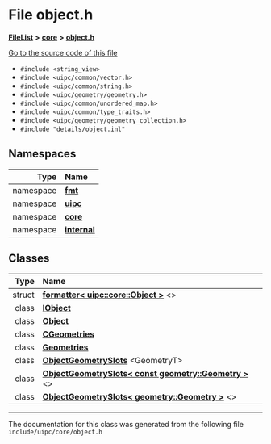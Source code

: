 

# File object.h



[**FileList**](files.md) **>** [**core**](dir_eca9d1283f7cad9ff89c5ab44937d4d9.md) **>** [**object.h**](object_8h.md)

[Go to the source code of this file](object_8h_source.md)



* `#include <string_view>`
* `#include <uipc/common/vector.h>`
* `#include <uipc/common/string.h>`
* `#include <uipc/geometry/geometry.h>`
* `#include <uipc/common/unordered_map.h>`
* `#include <uipc/common/type_traits.h>`
* `#include <uipc/geometry/geometry_collection.h>`
* `#include "details/object.inl"`













## Namespaces

| Type | Name |
| ---: | :--- |
| namespace | [**fmt**](namespacefmt.md) <br> |
| namespace | [**uipc**](namespaceuipc.md) <br> |
| namespace | [**core**](namespaceuipc_1_1core.md) <br> |
| namespace | [**internal**](namespaceuipc_1_1core_1_1internal.md) <br> |


## Classes

| Type | Name |
| ---: | :--- |
| struct | [**formatter&lt; uipc::core::Object &gt;**](structfmt_1_1formatter_3_01uipc_1_1core_1_1_object_01_4.md) &lt;&gt;<br> |
| class | [**IObject**](classuipc_1_1core_1_1_i_object.md) <br> |
| class | [**Object**](classuipc_1_1core_1_1_object.md) <br> |
| class | [**CGeometries**](classuipc_1_1core_1_1_object_1_1_c_geometries.md) <br> |
| class | [**Geometries**](classuipc_1_1core_1_1_object_1_1_geometries.md) <br> |
| class | [**ObjectGeometrySlots**](classuipc_1_1core_1_1_object_geometry_slots.md) &lt;GeometryT&gt;<br> |
| class | [**ObjectGeometrySlots&lt; const geometry::Geometry &gt;**](classuipc_1_1core_1_1_object_geometry_slots_3_01const_01geometry_1_1_geometry_01_4.md) &lt;&gt;<br> |
| class | [**ObjectGeometrySlots&lt; geometry::Geometry &gt;**](classuipc_1_1core_1_1_object_geometry_slots_3_01geometry_1_1_geometry_01_4.md) &lt;&gt;<br> |



















































------------------------------
The documentation for this class was generated from the following file `include/uipc/core/object.h`

